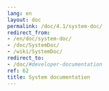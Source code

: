 ```yaml
---
lang: en
layout: doc
permalink: /doc/4.1/system-doc/
redirect_from:
- /en/doc/system-doc/
- /doc/SystemDoc/
- /wiki/SystemDoc/
redirect_to:
- /doc/#developer-documentation
ref: 62
title: System documentation
---
```

